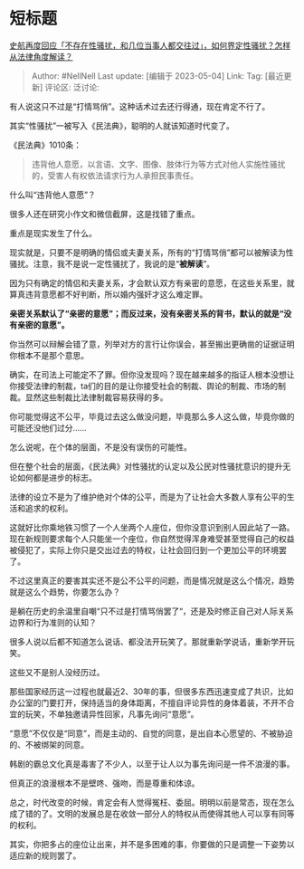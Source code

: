 # 短标题
[史航再度回应「不存在性骚扰，和几位当事人都交往过」，如何界定性骚扰？怎样从法律角度解读？](https://www.zhihu.com/question/598821617/answer/3011956284)

> Author: #NellNell
> Last update: [编辑于 2023-05-04]
> Link:
> Tag: [最近更新]
> 评论区:
> 泛讨论:

有人说这只不过是“打情骂俏”。这种话术过去还行得通，现在肯定不行了。

其实“性骚扰”一被写入《民法典》，聪明的人就该知道时代变了。

《民法典》1010条：

> 违背他人意愿，以言语、文字、图像、肢体行为等方式对他人实施性骚扰的，受害人有权依法请求行为人承担民事责任。

什么叫“违背他人意愿”？

很多人还在研究小作文和微信截屏，这是找错了重点。

重点是现实发生了什么。

现实就是，只要不是明确的情侣或夫妻关系，所有的“打情骂俏”都可以被解读为性骚扰。注意，我不是说一定性骚扰了，我说的是“**被解读**”。

因为只有确定的情侣和夫妻关系，才会默认双方有亲密的意愿，在这些关系里，就算真违背意愿都不好判断，所以婚内强奸才这么难定罪。

**亲密关系默认了“亲密的意愿”；而反过来，没有亲密关系的背书，默认的就是“没有亲密的意愿”。**

你当然可以辩解会错了意，列举对方的言行让你误会，甚至搬出更确凿的证据证明你根本不是那个意思。

确实，在司法上可能定不了罪。但你没发现吗？现在越来越多的指证人根本没想让你接受法律的制裁，ta们的目的是让你接受社会的制裁、舆论的制裁、市场的制裁。显然这些制裁比法律制裁容易获得的多。

你可能觉得这不公平，毕竟过去这么做没问题，毕竟那么多人这么做，毕竟你做的可能还没他们过分……

怎么说呢，在个体的层面，不是没有误伤的可能性。

但在整个社会的层面，《民法典》对性骚扰的认定以及公民对性骚扰意识的提升无论如何都是进步的标志。

法律的设立不是为了维护绝对个体的公平，而是为了让社会大多数人享有公平的生活和追求的权利。

这就好比你乘地铁习惯了一个人坐两个人座位，但你没意识到别人因此站了一路。现在新规则要求每个人只能坐一个座位，你自然觉得浑身难受甚至觉得自己的权益被侵犯了，实际上你只是交出过去的特权，让社会回归到一个更加公平的环境罢了。

不过这里真正的要害其实还不是公不公平的问题，而是情况就是这么个情况，趋势就是这么个趋势，你要怎么办？

是躺在历史的余温里自嘲“只不过是打情骂俏罢了“，还是及时修正自己对人际关系边界和行为准则的认知？

很多人说以后都不知道怎么说话、都没法开玩笑了。那就重新学说话，重新学开玩笑。

这些又不是别人没经历过。

那些国家经历这一过程也就最近2、30年的事，但很多东西迅速变成了共识，比如办公室的门要打开，保持适当的身体距离，不擅自评论异性的身体着装，不开不合宜的玩笑，不单独邀请异性回家，凡事先询问“意愿”。

“意愿”不仅仅是“同意”，而是主动的、自觉的同意，是出自本心愿望的、不被胁迫的、不被绑架的同意。

韩剧的霸总文化真是毒害了不少人，以至于让人以为事先询问是一件不浪漫的事。

但真正的浪漫根本不是壁咚、强吻，而是尊重和体谅。

总之，时代改变的时候，肯定会有人觉得冤枉、委屈。明明以前是常态，现在怎么成了错的了。文明的发展总是在收敛一部分人的特权从而使得其他人可以享有同等的权利。

其实，你把多占的座位让出来，并不是多困难的事，你要做的只是调整一下姿势以适应新的规则罢了。